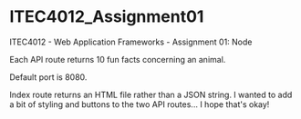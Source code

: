 # ITEC4012_Assignment01
ITEC4012 - Web Application Frameworks - Assignment 01: Node

Each API route returns 10 fun facts concerning an animal.

Default port is 8080.

Index route returns an HTML file rather than a JSON string. I wanted to add a bit of styling and buttons to the two API routes... I hope that's okay!
